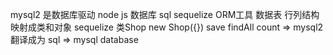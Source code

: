 mysql2 是数据库驱动 node js 数据库 sql 
sequelize ORM工具 数据表 行列结构 映射成类和对象
sequelize 类Shop new Shop({})
save findAll count
=> mysql2 翻译成为 sql => mysql database